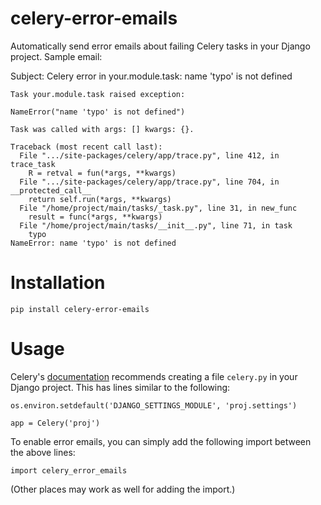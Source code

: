 # celery-error-emails

Automatically send error emails about failing Celery tasks in your Django
project. Sample email:

Subject: Celery error in your.module.task: name 'typo' is not defined

```
Task your.module.task raised exception:

NameError("name 'typo' is not defined")

Task was called with args: [] kwargs: {}.

Traceback (most recent call last):
  File ".../site-packages/celery/app/trace.py", line 412, in trace_task
    R = retval = fun(*args, **kwargs)
  File ".../site-packages/celery/app/trace.py", line 704, in __protected_call__
    return self.run(*args, **kwargs)
  File "/home/project/main/tasks/_task.py", line 31, in new_func
    result = func(*args, **kwargs)
  File "/home/project/main/tasks/__init__.py", line 71, in task
    typo
NameError: name 'typo' is not defined
```

# Installation

```
pip install celery-error-emails
```

# Usage

Celery's [documentation](https://docs.celeryq.dev/en/v5.2.6/django/first-steps-with-django.html)
recommends creating a file `celery.py` in your Django project. This has lines
similar to the following:

```
os.environ.setdefault('DJANGO_SETTINGS_MODULE', 'proj.settings')

app = Celery('proj')
```

To enable error emails, you can simply add the following import between the
above lines:

```
import celery_error_emails
```

(Other places may work as well for adding the import.)
